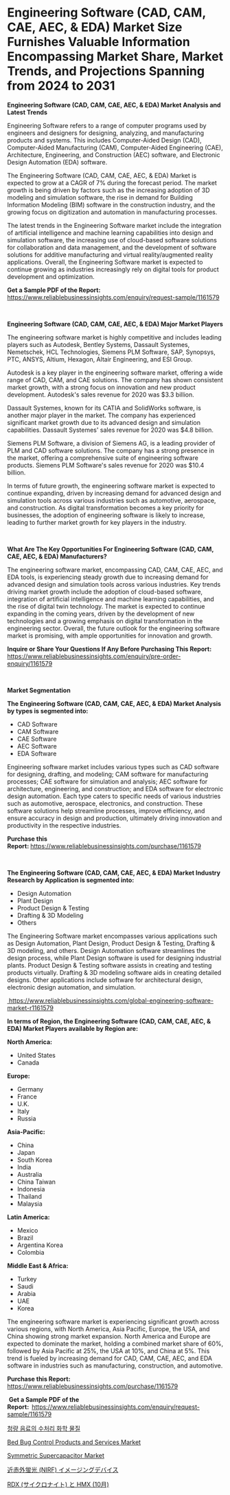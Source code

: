 <p><h1>Engineering Software (CAD, CAM, CAE, AEC, & EDA) Market Size Furnishes Valuable Information Encompassing Market Share, Market Trends, and Projections Spanning from 2024 to 2031</h1></p><p><strong>Engineering Software (CAD, CAM, CAE, AEC, & EDA) Market Analysis and Latest Trends</strong></p>
<p><p>Engineering Software refers to a range of computer programs used by engineers and designers for designing, analyzing, and manufacturing products and systems. This includes Computer-Aided Design (CAD), Computer-Aided Manufacturing (CAM), Computer-Aided Engineering (CAE), Architecture, Engineering, and Construction (AEC) software, and Electronic Design Automation (EDA) software.</p><p>The Engineering Software (CAD, CAM, CAE, AEC, & EDA) Market is expected to grow at a CAGR of 7% during the forecast period. The market growth is being driven by factors such as the increasing adoption of 3D modeling and simulation software, the rise in demand for Building Information Modeling (BIM) software in the construction industry, and the growing focus on digitization and automation in manufacturing processes.</p><p>The latest trends in the Engineering Software market include the integration of artificial intelligence and machine learning capabilities into design and simulation software, the increasing use of cloud-based software solutions for collaboration and data management, and the development of software solutions for additive manufacturing and virtual reality/augmented reality applications. Overall, the Engineering Software market is expected to continue growing as industries increasingly rely on digital tools for product development and optimization.</p></p>
<p><strong>Get a Sample PDF of the Report:&nbsp;</strong> <a href="https://www.reliablebusinessinsights.com/enquiry/request-sample/1161579">https://www.reliablebusinessinsights.com/enquiry/request-sample/1161579</a></p>
<p>&nbsp;</p>
<p><strong>Engineering Software (CAD, CAM, CAE, AEC, & EDA) Major Market Players</strong></p>
<p><p>The engineering software market is highly competitive and includes leading players such as Autodesk, Bentley Systems, Dassault Systemes, Nemetschek, HCL Technologies, Siemens PLM Software, SAP, Synopsys, PTC, ANSYS, Altium, Hexagon, Altair Engineering, and ESI Group.</p><p>Autodesk is a key player in the engineering software market, offering a wide range of CAD, CAM, and CAE solutions. The company has shown consistent market growth, with a strong focus on innovation and new product development. Autodesk's sales revenue for 2020 was $3.3 billion.</p><p>Dassault Systemes, known for its CATIA and SolidWorks software, is another major player in the market. The company has experienced significant market growth due to its advanced design and simulation capabilities. Dassault Systemes' sales revenue for 2020 was $4.8 billion.</p><p>Siemens PLM Software, a division of Siemens AG, is a leading provider of PLM and CAD software solutions. The company has a strong presence in the market, offering a comprehensive suite of engineering software products. Siemens PLM Software's sales revenue for 2020 was $10.4 billion.</p><p>In terms of future growth, the engineering software market is expected to continue expanding, driven by increasing demand for advanced design and simulation tools across various industries such as automotive, aerospace, and construction. As digital transformation becomes a key priority for businesses, the adoption of engineering software is likely to increase, leading to further market growth for key players in the industry.</p></p>
<p>&nbsp;</p>
<p><strong>What Are The Key Opportunities For Engineering Software (CAD, CAM, CAE, AEC, & EDA) Manufacturers?</strong></p>
<p><p>The engineering software market, encompassing CAD, CAM, CAE, AEC, and EDA tools, is experiencing steady growth due to increasing demand for advanced design and simulation tools across various industries. Key trends driving market growth include the adoption of cloud-based software, integration of artificial intelligence and machine learning capabilities, and the rise of digital twin technology. The market is expected to continue expanding in the coming years, driven by the development of new technologies and a growing emphasis on digital transformation in the engineering sector. Overall, the future outlook for the engineering software market is promising, with ample opportunities for innovation and growth.</p></p>
<p><strong>Inquire or Share Your Questions If Any Before Purchasing This Report:</strong> <a href="https://www.reliablebusinessinsights.com/enquiry/pre-order-enquiry/1161579">https://www.reliablebusinessinsights.com/enquiry/pre-order-enquiry/1161579</a></p>
<p>&nbsp;</p>
<p><strong>Market Segmentation</strong></p>
<p><strong>The Engineering Software (CAD, CAM, CAE, AEC, & EDA) Market Analysis by types is segmented into:</strong></p>
<p><ul><li>CAD Software</li><li>CAM Software</li><li>CAE Software</li><li>AEC Software</li><li>EDA Software</li></ul></p>
<p><p>Engineering software market includes various types such as CAD software for designing, drafting, and modeling; CAM software for manufacturing processes; CAE software for simulation and analysis; AEC software for architecture, engineering, and construction; and EDA software for electronic design automation. Each type caters to specific needs of various industries such as automotive, aerospace, electronics, and construction. These software solutions help streamline processes, improve efficiency, and ensure accuracy in design and production, ultimately driving innovation and productivity in the respective industries.</p></p>
<p><strong>Purchase this Report:&nbsp;</strong><a href="https://www.reliablebusinessinsights.com/purchase/1161579">https://www.reliablebusinessinsights.com/purchase/1161579</a></p>
<p>&nbsp;</p>
<p><strong>The Engineering Software (CAD, CAM, CAE, AEC, & EDA) Market Industry Research by Application is segmented into:</strong></p>
<p><ul><li>Design Automation</li><li>Plant Design</li><li>Product Design & Testing</li><li>Drafting & 3D Modeling</li><li>Others</li></ul></p>
<p><p>The Engineering Software market encompasses various applications such as Design Automation, Plant Design, Product Design & Testing, Drafting & 3D modeling, and others. Design Automation software streamlines the design process, while Plant Design software is used for designing industrial plants. Product Design & Testing software assists in creating and testing products virtually. Drafting & 3D modeling software aids in creating detailed designs. Other applications include software for architectural design, electronic design automation, and simulation.</p></p>
<p><a href="https://www.reliablebusinessinsights.com/global-engineering-software-market-r1161579">&nbsp;https://www.reliablebusinessinsights.com/global-engineering-software-market-r1161579</a></p>
<p><strong>In terms of Region, the Engineering Software (CAD, CAM, CAE, AEC, & EDA) Market Players available by Region are:</strong></p>
<p>
    <p> <strong> North America: </strong>
        <ul>
            <li>United States</li>
            <li>Canada</li>
        </ul>
        </p> 
    <p> <strong> Europe: </strong>
        <ul>
            <li>Germany</li>
            <li>France</li>
            <li>U.K.</li>
            <li>Italy</li>
            <li>Russia</li>
        </ul>
        </p> 
    <p> <strong> Asia-Pacific: </strong>
        <ul>
            <li>China</li>
            <li>Japan</li>
            <li>South Korea</li>
            <li>India</li>
            <li>Australia</li>
            <li>China Taiwan</li>
            <li>Indonesia</li>
            <li>Thailand</li>
            <li>Malaysia</li>
        </ul>
        </p> 
    <p> <strong> Latin America: </strong>
        <ul>
            <li>Mexico</li>
            <li>Brazil</li>
            <li>Argentina Korea</li>
            <li>Colombia</li>
        </ul>
        </p> 
    <p> <strong> Middle East & Africa: </strong>
        <ul>
            <li>Turkey</li>
            <li>Saudi</li>
            <li>Arabia</li>
            <li>UAE</li>
            <li>Korea</li>
        </ul>
    </p>
    </p>
<p><p>The engineering software market is experiencing significant growth across various regions, with North America, Asia Pacific, Europe, the USA, and China showing strong market expansion. North America and Europe are expected to dominate the market, holding a combined market share of 60%, followed by Asia Pacific at 25%, the USA at 10%, and China at 5%. This trend is fueled by increasing demand for CAD, CAM, CAE, AEC, and EDA software in industries such as manufacturing, construction, and automotive.</p></p>
<p><strong>Purchase this Report: </strong><a href="https://www.reliablebusinessinsights.com/purchase/1161579">https://www.reliablebusinessinsights.com/purchase/1161579</a></p>
<p>&nbsp;<strong>Get a Sample PDF of the Report:&nbsp;&nbsp;</strong><a href="https://www.reliablebusinessinsights.com/enquiry/request-sample/1161579">https://www.reliablebusinessinsights.com/enquiry/request-sample/1161579</a></p>
<p><strong></strong></p>
<p><p><a href="https://github.com/milikokao84/Market-Research-Report-List-1/blob/main/925683589411.md">청량 음료의 수처리 화학 물질</a></p><p><a href="https://github.com/angeliabkratze/Market-Research-Report-List-1/blob/main/bed-bug-control-products-and-services-market.md">Bed Bug Control Products and Services Market</a></p><p><a href="https://issuu.com/reportprime-2/docs/symmetric-supercapacitor-market-size-2030.pptx">Symmetric Supercapacitor Market</a></p><p><a href="https://github.com/mcbeesbxa270/Market-Research-Report-List-2/blob/main/969606097907.md">近赤外蛍光 (NIRF) イメージングデバイス</a></p><p><a href="https://github.com/ksxzwxabcuynh011/Market-Research-Report-List-2/blob/main/805774797906.md">RDX (サイクロナイト) と HMX (10月)</a></p></p>